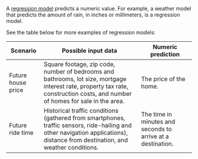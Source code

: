 A [regression model](https://developers.google.com/machine-learning/glossary#regression-model) predicts a numeric value. For example, a weather model that predicts the amount of rain, in inches or millimeters, is a regression model.

See the table below for more examples of regression models:

|Scenario|Possible input data|Numeric prediction|
|---|---|---|
|Future house price|Square footage, zip code, number of bedrooms and bathrooms, lot size, mortgage interest rate, property tax rate, construction costs, and number of homes for sale in the area.|The price of the home.|
|Future ride time|Historical traffic conditions (gathered from smartphones, traffic sensors, ride-hailing and other navigation applications), distance from destination, and weather conditions.|The time in minutes and seconds to arrive at a destination.|
